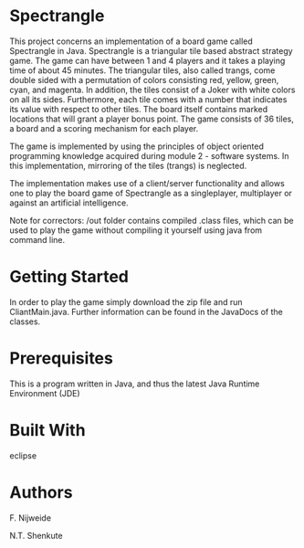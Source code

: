 # Spectrangle

This project concerns an implementation of a board game called Spectrangle in Java. Spectrangle is a triangular tile based abstract strategy game. The game can have between 1 and 4 players and it takes a playing time of about 45 minutes. The triangular tiles, also called trangs, come double sided with a permutation of colors consisting red, yellow, green, cyan, and magenta. In addition, the tiles consist of a Joker with white colors on all its sides. Furthermore, each tile comes with a number that indicates its value with respect to other tiles. The board itself contains marked locations that will grant a player bonus point. The game consists of 36 tiles, a board and a scoring mechanism for each player.

The game is implemented by using the principles of object oriented programming knowledge acquired during module 2 - software systems. In this implementation, mirroring of the tiles (trangs) is neglected.

The implementation makes use of a client/server functionality and allows one to play the board game of Spectrangle as a singleplayer, multiplayer or against an artificial intelligence.

Note for correctors: /out folder contains compiled .class files, which can be used to play the game without compiling it yourself using java from command line.


# Getting Started

In order to play the game simply download the zip file and run CliantMain.java. Further information can be found in the JavaDocs of the classes.

# Prerequisites

This is a program written in Java, and thus the latest Java Runtime Environment (JDE)


# Built With

eclipse 

# Authors

F. Nijweide

N.T. Shenkute